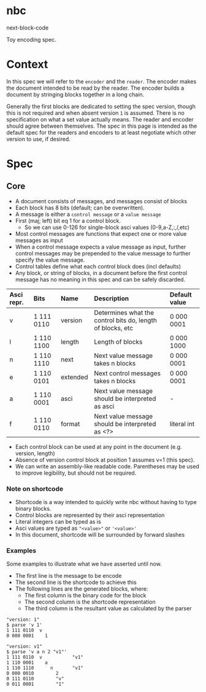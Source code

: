 # nbc
next-block-code

Toy encoding spec.


# Context 
In this spec we will refer to the `encoder` and the `reader`. The encoder makes the document intended to be read by the reader.
The encoder builds a document by stringing blocks together in a long chain.

Generally the first blocks are dedicated to setting the spec version, though this is not required and when absent version `1` is assumed.
There is no specification on what a set value actually means. The reader and encoder should agree between themselves. 
The spec in this page is intended as the default spec for the readers and encoders to at least negotiate which other version to use, if desired.

# Spec
## Core
- A document consists of messages, and messages consist of blocks
- Each block has 8 bits (default; can be overwritten).
- A message is either a `control message` or a `value message`
- First (maj; left) bit eq 1 for a control block.
  - So we can use 0-126 for single-block asci values (0-9,a-Z,:,/,etc)
- Most control messages are functions that expect one or more value messages as input
- When a control message expects a value message as input, further control messages may be prepended to the value message to further specify the value message.
- Control tables define what each control block does (incl defaults)
- Any block, or string of blocks, in a document before the first control message has no meaning in this spec and can be safely discarded.

| Asci repr. | Bits       | Name     | Description                                                       | Default value |
| :--------- | :--------- | :------- | :---------------------------------------------------------------- | :------------ |
| v          | 1 111 0110 | version  | Determines what the control bits do, length of blocks, etc        | 0 000 0001    |
| l          | 1 110 1100 | length   | Length of blocks                                                  | 0 000 1000    |
| n          | 1 110 1110 | next     | Next value message takes n blocks                                 | 0 000 0001    |
| e          | 1 110 0101 | extended | Next control messages takes n blocks                              | 0 000 0001    |
| a          | 1 110 0001 | asci     | Next value message should be interpreted as asci                  | -             |
| f          | 1 110 0110 | format   | Next value message should be interpreted as <?>                   | literal int   |

- Each control block can be used at any point in the document (e.g. version, length)
- Absence of version control block at position 1 assumes v=1 (this spec).
- We can write an assembly-like readable code. Parentheses may be used to improve legibility, but should not be required.

### Note on shortcode
- Shortcode is a way intended to quickly write nbc without having to type binary blocks. 
- Control blocks are represented by their asci representation
- Literal integers can be typed as is
- Asci values are typed as `"<value>"` or `'<value>'`
- In this document, shortcode will be surrounded by forward slashes

### Examples
Some examples to illustrate what we have asserted until now.
- The first line is the message to be encode
- The second line is the shortcode to achieve this
- The following lines are the generated blocks, where:
  - The first column is the binary code for the block
  - The second column is the shortcode representation
  - The third column is the resultant value as calculated by the parser

```
"version: 1"
$ parse 'v 1'
1 111 0110  v
0 000 0001    1

"version: v1"
$ parse 'v a n 2 "v1"'
1 111 0110  v           "v1"
1 110 0001    a         
1 110 1110      n       "v1"
0 000 0010        2
0 111 0110        "v"
0 011 0001        "1"

